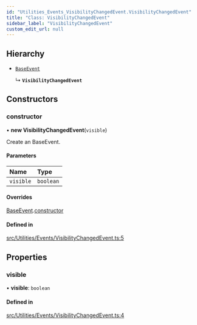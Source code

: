```yaml
---
id: "Utilities_Events_VisibilityChangedEvent.VisibilityChangedEvent"
title: "Class: VisibilityChangedEvent"
sidebar_label: "VisibilityChangedEvent"
custom_edit_url: null
---
```




## Hierarchy

- [`BaseEvent`](../Utilities_BaseEvent.BaseEvent)

  ↳ **`VisibilityChangedEvent`**

## Constructors

### constructor

• **new VisibilityChangedEvent**(`visible`)

Create an BaseEvent.

#### Parameters

| Name | Type |
| :------ | :------ |
| `visible` | `boolean` |

#### Overrides

[BaseEvent](../Utilities_BaseEvent.BaseEvent).[constructor](../Utilities_BaseEvent.BaseEvent#constructor)

#### Defined in

[src/Utilities/Events/VisibilityChangedEvent.ts:5](https://github.com/ZeaInc/zea-engine/blob/819769315/src/Utilities/Events/VisibilityChangedEvent.ts#L5)

## Properties

### visible

• **visible**: `boolean`

#### Defined in

[src/Utilities/Events/VisibilityChangedEvent.ts:4](https://github.com/ZeaInc/zea-engine/blob/819769315/src/Utilities/Events/VisibilityChangedEvent.ts#L4)

